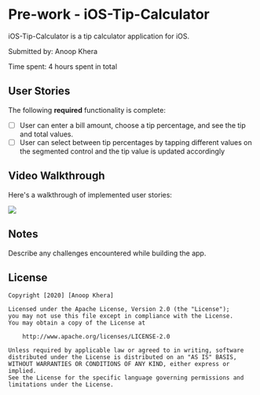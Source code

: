 # Pre-work - iOS-Tip-Calculator

iOS-Tip-Calculator is a tip calculator application for iOS.

Submitted by: Anoop Khera

Time spent: 4 hours spent in total

## User Stories

The following **required** functionality is complete:

* [ ] User can enter a bill amount, choose a tip percentage, and see the tip and total values.
* [ ] User can select between tip percentages by tapping different values on the segmented control and the tip value is updated accordingly

## Video Walkthrough

Here's a walkthrough of implemented user stories:

![](https://i.imgur.com/38cYkDy.gif)


## Notes

Describe any challenges encountered while building the app.

## License

    Copyright [2020] [Anoop Khera]

    Licensed under the Apache License, Version 2.0 (the "License");
    you may not use this file except in compliance with the License.
    You may obtain a copy of the License at

        http://www.apache.org/licenses/LICENSE-2.0

    Unless required by applicable law or agreed to in writing, software
    distributed under the License is distributed on an "AS IS" BASIS,
    WITHOUT WARRANTIES OR CONDITIONS OF ANY KIND, either express or implied.
    See the License for the specific language governing permissions and
    limitations under the License.
